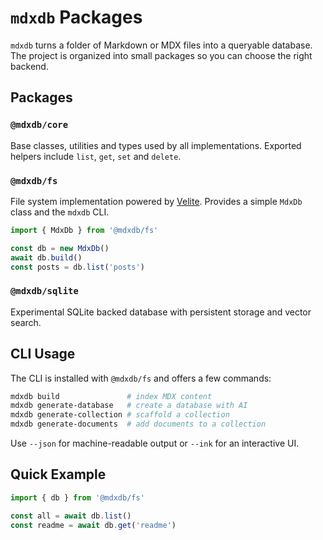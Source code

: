 # `mdxdb` Packages

`mdxdb` turns a folder of Markdown or MDX files into a queryable database. The project is organized into small packages so you can choose the right backend.

## Packages

### `@mdxdb/core`

Base classes, utilities and types used by all implementations. Exported helpers include `list`, `get`, `set` and `delete`.

### `@mdxdb/fs`

File system implementation powered by [Velite](https://velite.js.org/). Provides a simple `MdxDb` class and the `mdxdb` CLI.

```ts
import { MdxDb } from '@mdxdb/fs'

const db = new MdxDb()
await db.build()
const posts = db.list('posts')
```

### `@mdxdb/sqlite`

Experimental SQLite backed database with persistent storage and vector search.

## CLI Usage

The CLI is installed with `@mdxdb/fs` and offers a few commands:

```bash
mdxdb build               # index MDX content
mdxdb generate-database   # create a database with AI
mdxdb generate-collection # scaffold a collection
mdxdb generate-documents  # add documents to a collection
```

Use `--json` for machine-readable output or `--ink` for an interactive UI.

## Quick Example

```ts
import { db } from '@mdxdb/fs'

const all = await db.list()
const readme = await db.get('readme')
```
